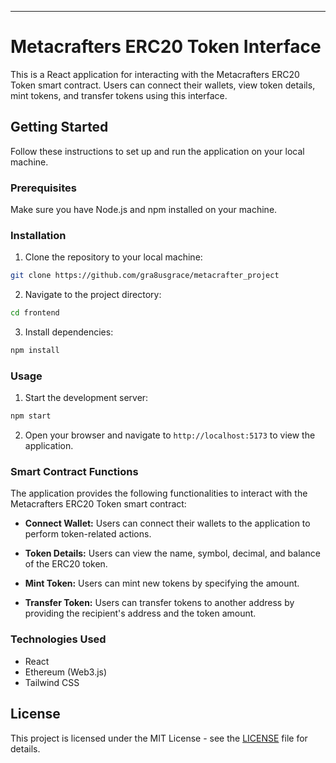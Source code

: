 

---

# Metacrafters ERC20 Token Interface

This is a React application for interacting with the Metacrafters ERC20 Token smart contract. Users can connect their wallets, view token details, mint tokens, and transfer tokens using this interface.

## Getting Started

Follow these instructions to set up and run the application on your local machine.

### Prerequisites

Make sure you have Node.js and npm installed on your machine.

### Installation

1. Clone the repository to your local machine:

```bash
git clone https://github.com/gra8usgrace/metacrafter_project
```

2. Navigate to the project directory:

```bash
cd frontend
```

3. Install dependencies:

```bash
npm install
```

### Usage

1. Start the development server:

```bash
npm start
```

2. Open your browser and navigate to `http://localhost:5173` to view the application.

### Smart Contract Functions

The application provides the following functionalities to interact with the Metacrafters ERC20 Token smart contract:

- **Connect Wallet:** Users can connect their wallets to the application to perform token-related actions.

- **Token Details:** Users can view the name, symbol, decimal, and balance of the ERC20 token.

- **Mint Token:** Users can mint new tokens by specifying the amount.

- **Transfer Token:** Users can transfer tokens to another address by providing the recipient's address and the token amount.

### Technologies Used

- React
- Ethereum (Web3.js)
- Tailwind CSS

## License

This project is licensed under the MIT License - see the [LICENSE](LICENSE) file for details.

